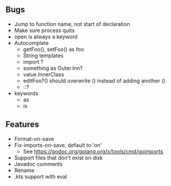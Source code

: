 ## Bugs
- Jump to function name, not start of declaration
- Make sure process quits
- open is always a keyword
- Autocomplete
  - getFoo(), setFoo() as foo
  - String templates
  - import ?
  - something as Outer.Inn?
  - value.InnerClass
  - editFoo?() should overwrite () instead of adding another ()
  - ::?
- keywords
  - as
  - is

## Features
- Format-on-save
- Fix-imports-on-save, default to 'on'
  - See https://godoc.org/golang.org/x/tools/cmd/goimports
- Support files that don't exist on disk
- Javadoc comments
- Rename
- .kts support with eval